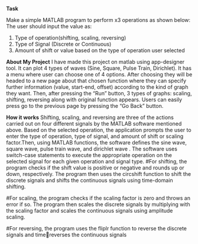 
**Task**

Make a simple MATLAB program to perform x3 operations as shown 
below: 
The user should input the value as: 
1. Type of operation(shifting, scaling, reversing) 
2. Type of Signal (Discrete or Continuous)
3. Amount of shift or value based on the type of operation user selected


**About My Project**
I have made this project on matlab using app-designer tool. It can
plot 4 types of waves (Sine, Square, Pulse Train, Dirichlet). It has a
menu where user can choose one of 4 options. After choosing they
will be headed to a new page about that chosen function where
they can specify further information (value, start-end, offset)
according to the kind of graph they want. Then, after pressing the
“Run” button, 3 types of graphs: scaling, shifting, reversing along
with original function appears. Users can easily press go to the
previous page by pressing the “Go Back” button.


**How it works**
Shifting, scaling, and reversing are three of the actions carried out on four different signals by the
MATLAB software mentioned above. Based on the selected operation, the application prompts the
user to enter the type of operation, type of signal, and amount of shift or scaling factor.Then, using
MATLAB functions, the software defines the sine wave, square wave, pulse train wave, and
dirichlet wave . The software uses switch-case statements to execute the appropriate operation on
the selected signal for each given operation and signal type.
#For shifting, the program checks if the shift value is positive or negative and rounds up or down, 
respectively. The program then uses the circshift function to shift the discrete signals and shifts the 
continuous signals using time-domain shifting.

#For scaling, the program checks if the scaling factor is zero and throws an error if so. The 
program then scales the discrete signals by multiplying with the scaling factor and scales the 
continuous signals using amplitude scaling.

#For reversing, the program uses the fliplr function to reverse the discrete signals and timereverses the continuous signals
